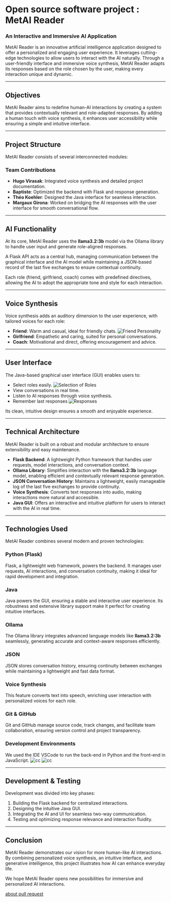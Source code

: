 # **Open source software project : MetAI Reader**  
### **An Interactive and Immersive AI Application**  

MetAI Reader is an innovative artificial intelligence application designed to offer a personalized and engaging user experience. It leverages cutting-edge technologies to allow users to interact with the AI naturally. Through a user-friendly interface and immersive voice synthesis, MetAI Reader adapts its responses based on the role chosen by the user, making every interaction unique and dynamic.  

---

## **Objectives**  
MetAI Reader aims to redefine human-AI interactions by creating a system that provides contextually relevant and role-adapted responses. By adding a human touch with voice synthesis, it enhances user accessibility while ensuring a simple and intuitive interface.  

---

## **Project Structure**  
MetAI Reader consists of several interconnected modules:  

### **Team Contributions**  
- **Hugo Virasak**: Integrated voice synthesis and detailed project documentation.  
- **Baptiste**: Optimized the backend with Flask and response generation.  
- **Théo Koehler**: Designed the Java interface for seamless interaction.  
- **Margaux Girona**: Worked on bridging the AI responses with the user interface for smooth conversational flow.  

---

## **AI Functionality**  
At its core, MetAI Reader uses the **llama3.2:3b** model via the Ollama library to handle user input and generate role-aligned responses.  

A Flask API acts as a central hub, managing communication between the graphical interface and the AI model while maintaining a JSON-based record of the last five exchanges to ensure contextual continuity.  

Each role (friend, girlfriend, coach) comes with predefined directives, allowing the AI to adopt the appropriate tone and style for each interaction.  

---

## **Voice Synthesis**  
Voice synthesis adds an auditory dimension to the user experience, with tailored voices for each role:  
- **Friend**: Warm and casual, ideal for friendly chats.
![Friend Personality](https://i.imgur.com/AMK7NZp.png)
- **Girlfriend**: Empathetic and caring, suited for personal conversations.  
- **Coach**: Motivational and direct, offering encouragement and advice.

---

## **User Interface**  
The Java-based graphical user interface (GUI) enables users to:  
- Select roles easily.
![Selection of Roles](https://i.imgur.com/626VXOF.png)
- View conversations in real time.  
- Listen to AI responses through voice synthesis.
- Remember last responses
![Responses](https://i.imgur.com/uNqgYzu.png)   

Its clean, intuitive design ensures a smooth and enjoyable experience.  

---

## **Technical Architecture**  
MetAI Reader is built on a robust and modular architecture to ensure extensibility and easy maintenance.  

- **Flask Backend**: A lightweight Python framework that handles user requests, model interactions, and conversation context.  
- **Ollama Library**: Simplifies interaction with the **llama3.2:3b** language model, enabling efficient and contextually relevant response generation.  
- **JSON Conversation History**: Maintains a lightweight, easily manageable log of the last five exchanges to provide continuity.  
- **Voice Synthesis**: Converts text responses into audio, making interactions more natural and accessible.  
- **Java GUI**: Offers an interactive and intuitive platform for users to interact with the AI in real time.  

---

## **Technologies Used**  
MetAI Reader combines several modern and proven technologies:  

### **Python (Flask)**  
Flask, a lightweight web framework, powers the backend. It manages user requests, AI interactions, and conversation continuity, making it ideal for rapid development and integration.  

### **Java**  
Java powers the GUI, ensuring a stable and interactive user experience. Its robustness and extensive library support make it perfect for creating intuitive interfaces.  

### **Ollama**  
The Ollama library integrates advanced language models like **llama3.2:3b** seamlessly, generating accurate and context-aware responses efficiently.  

### **JSON**  
JSON stores conversation history, ensuring continuity between exchanges while maintaining a lightweight and fast data format.  

### **Voice Synthesis**  
This feature converts text into speech, enriching user interaction with personalized voices for each role.  

### **Git & GitHub**  
Git and GitHub manage source code, track changes, and facilitate team collaboration, ensuring version control and project transparency.  

### **Development Environments**  
We used the IDE VSCode to run the back-end in Python and the front-end in JavaScript.
![cc](https://i.imgur.com/8yg0OtU.png)
![cc](https://i.imgur.com/xKYQHrQ.png)

---

## **Development & Testing**  
Development was divided into key phases:  
1. Building the Flask backend for centralized interactions.  
2. Designing the intuitive Java GUI.  
3. Integrating the AI and UI for seamless two-way communication.  
4. Testing and optimizing response relevance and interaction fluidity.  

---

## **Conclusion**  
MetAI Reader demonstrates our vision for more human-like AI interactions. By combining personalized voice synthesis, an intuitive interface, and generative intelligence, this project illustrates how AI can enhance everyday life.  

We hope MetAI Reader opens new possibilities for immersive and personalized AI interactions.



[about pull request](https://docs.github.com/en/pull-requests/collaborating-with-pull-requests/proposing-changes-to-your-work-with-pull-requests/about-pull-requests)
